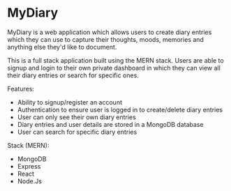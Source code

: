 # MyDiary
MyDiary is a web application which allows users to create diary entries which they can use to capture their thoughts, moods, memories and anything else they'd like to document. 

This is a full stack application built using the MERN stack. Users are able to signup and login to their own private dashboard in which they can view all their diary entries or search for specific ones.

Features:
- Ability to signup/register an account
- Authentication to ensure user is logged in to create/delete diary entries
- User can only see their own diary entries
- Diary entries and user details are stored in a MongoDB database
- User can search for specific diary entries

Stack (MERN):
- MongoDB
- Express
- React
- Node.Js
